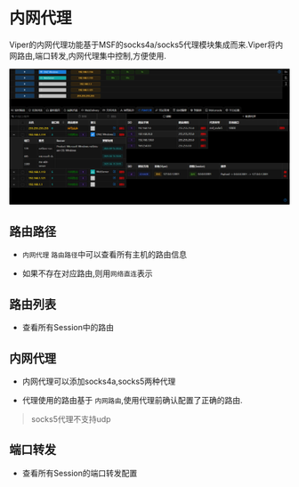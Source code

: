 # 内网代理

Viper的内网代理功能基于MSF的socks4a/socks5代理模块集成而来.Viper将内网路由,端口转发,内网代理集中控制,方便使用.

![img.png](webp/routeproxy/img.png)

## 路由路径

+ `内网代理` `路由路径`中可以查看所有主机的路由信息

+ 如果不存在对应路由,则用`网络直连`表示

## 路由列表

+ 查看所有Session中的路由

## 内网代理

+ 内网代理可以添加socks4a,socks5两种代理

+ 代理使用的路由基于 `内网路由`,使用代理前确认配置了正确的路由.

> socks5代理不支持udp

## 端口转发

+ 查看所有Session的端口转发配置
